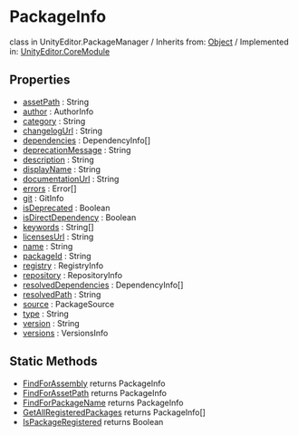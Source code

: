 # PackageInfo
class in UnityEditor.PackageManager
 / Inherits from: <a href="https://docs.unity3d.com/6000.1/Documentation/ScriptReference/Object.html">Object</a> / Implemented in: <a href="https://docs.unity3d.com/6000.1/Documentation/ScriptReference/UnityEditor.CoreModule.html">UnityEditor.CoreModule</a>

## Properties
- <a href="https://docs.unity3d.com/6000.1/Documentation/ScriptReference/PackageInfo-assetPath.html">assetPath</a> : String
- <a href="https://docs.unity3d.com/6000.1/Documentation/ScriptReference/PackageInfo-author.html">author</a> : AuthorInfo
- <a href="https://docs.unity3d.com/6000.1/Documentation/ScriptReference/PackageInfo-category.html">category</a> : String
- <a href="https://docs.unity3d.com/6000.1/Documentation/ScriptReference/PackageInfo-changelogUrl.html">changelogUrl</a> : String
- <a href="https://docs.unity3d.com/6000.1/Documentation/ScriptReference/PackageInfo-dependencies.html">dependencies</a> : DependencyInfo[]
- <a href="https://docs.unity3d.com/6000.1/Documentation/ScriptReference/PackageInfo-deprecationMessage.html">deprecationMessage</a> : String
- <a href="https://docs.unity3d.com/6000.1/Documentation/ScriptReference/PackageInfo-description.html">description</a> : String
- <a href="https://docs.unity3d.com/6000.1/Documentation/ScriptReference/PackageInfo-displayName.html">displayName</a> : String
- <a href="https://docs.unity3d.com/6000.1/Documentation/ScriptReference/PackageInfo-documentationUrl.html">documentationUrl</a> : String
- <a href="https://docs.unity3d.com/6000.1/Documentation/ScriptReference/PackageInfo-errors.html">errors</a> : Error[]
- <a href="https://docs.unity3d.com/6000.1/Documentation/ScriptReference/PackageInfo-git.html">git</a> : GitInfo
- <a href="https://docs.unity3d.com/6000.1/Documentation/ScriptReference/PackageInfo-isDeprecated.html">isDeprecated</a> : Boolean
- <a href="https://docs.unity3d.com/6000.1/Documentation/ScriptReference/PackageInfo-isDirectDependency.html">isDirectDependency</a> : Boolean
- <a href="https://docs.unity3d.com/6000.1/Documentation/ScriptReference/PackageInfo-keywords.html">keywords</a> : String[]
- <a href="https://docs.unity3d.com/6000.1/Documentation/ScriptReference/PackageInfo-licensesUrl.html">licensesUrl</a> : String
- <a href="https://docs.unity3d.com/6000.1/Documentation/ScriptReference/PackageInfo-name.html">name</a> : String
- <a href="https://docs.unity3d.com/6000.1/Documentation/ScriptReference/PackageInfo-packageId.html">packageId</a> : String
- <a href="https://docs.unity3d.com/6000.1/Documentation/ScriptReference/PackageInfo-registry.html">registry</a> : RegistryInfo
- <a href="https://docs.unity3d.com/6000.1/Documentation/ScriptReference/PackageInfo-repository.html">repository</a> : RepositoryInfo
- <a href="https://docs.unity3d.com/6000.1/Documentation/ScriptReference/PackageInfo-resolvedDependencies.html">resolvedDependencies</a> : DependencyInfo[]
- <a href="https://docs.unity3d.com/6000.1/Documentation/ScriptReference/PackageInfo-resolvedPath.html">resolvedPath</a> : String
- <a href="https://docs.unity3d.com/6000.1/Documentation/ScriptReference/PackageInfo-source.html">source</a> : PackageSource
- <a href="https://docs.unity3d.com/6000.1/Documentation/ScriptReference/PackageInfo-type.html">type</a> : String
- <a href="https://docs.unity3d.com/6000.1/Documentation/ScriptReference/PackageInfo-version.html">version</a> : String
- <a href="https://docs.unity3d.com/6000.1/Documentation/ScriptReference/PackageInfo-versions.html">versions</a> : VersionsInfo

## Static Methods
- <a href="https://docs.unity3d.com/6000.1/Documentation/ScriptReference/PackageInfo.FindForAssembly.html">FindForAssembly</a> returns PackageInfo
- <a href="https://docs.unity3d.com/6000.1/Documentation/ScriptReference/PackageInfo.FindForAssetPath.html">FindForAssetPath</a> returns PackageInfo
- <a href="https://docs.unity3d.com/6000.1/Documentation/ScriptReference/PackageInfo.FindForPackageName.html">FindForPackageName</a> returns PackageInfo
- <a href="https://docs.unity3d.com/6000.1/Documentation/ScriptReference/PackageInfo.GetAllRegisteredPackages.html">GetAllRegisteredPackages</a> returns PackageInfo[]
- <a href="https://docs.unity3d.com/6000.1/Documentation/ScriptReference/PackageInfo.IsPackageRegistered.html">IsPackageRegistered</a> returns Boolean
